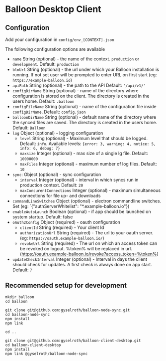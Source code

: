 # Balloon Desktop Client

## Configuration
Add your configuration in `config/env_[CONTEXT].json`

The following configuration options are available


* `name` String (optional) - the name of the context. `production` or `development`. Default: `production`
* `blnUrl` String (optional) - the url under which your Balloon installation is running. If not set user will be prompted to enter URL on first start (eg: `https://example-balloon.io`)
* `apiPath` String (optional) - the path to the API Default: `'/api/v1/'`
* `configDirName` String (optional) - name of the directory where configuration is stored on the client. The directory is created in the users home. Default: `.balloon`
* `configFileName` String (optional) - name of the configuration file inside `configDirName`. Default: `config.json`
* `balloonDirName` String (optional) - default name of the directory where the synced files are saved. The directory is created in the users home. Default: `Balloon`
* `log` Object (optional) - logging configuration
  * `level` String (optional) - Maximum level that should be logged. Default: `info`. Available levels: `{error: 3, warning: 4, notice: 5, info: 6, debug: 7}`
  * `maxsize` Integer (optional) - max size of a single lg file. Default: `10000000`
  * `maxFiles` Integer (optional) - maximum number of log files. Default: `10`
* `sync`: Object (optional) - sync configuration
  * `interval` Integer (optional) - interval in which syncs run in production context. Default: `20`
  * `maxConcurentConnections` Integer (optional) - maximum simultaneous connections for file up- and downloads
* `commandLineSwitches` Object (optional) - electron commandline switches. Set (eg: `{"authServerWhitelist": "*.example-balloon.io"})
* `enableAutoLaunch` Boolean (optional) - if app should be launched on system startup. Default: false
* `oAuth2Config` Object (required) - oauth configuration
  * `clientId` String (required) - Your client Id
  * `authorizationUrl` String (required) - The url to your oauth server. (eg: `https://oauth.example-balloon.io/`)
  * `revokeUrl` String (required) - The url on which an access token can be revoked on logout. %token% will be replaced in url. (https://oauth.example-balloon.io/revoke?access_token=%token%)
* `updateCheckInterval` Integer (optional) - Interval in days the client should check for updates. A first check is always done on app start. Default: `7`

## Recommended setup for development

```
mkdir balloon
cd balloon

git clone git@github.com:gyselroth/balloon-node-sync.git
cd balloon-node-sync
npm install
npm link

cd ..

git clone git@github.com:gyselroth/balloon-client-desktop.git
cd balloon-client-desktop
npm install
npm link @gyselroth/balloon-node-sync

```
